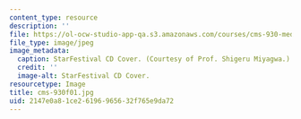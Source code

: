 ```yaml
---
content_type: resource
description: ''
file: https://ol-ocw-studio-app-qa.s3.amazonaws.com/courses/cms-930-media-education-and-the-marketplace-fall-2001/2147e0a81ce26196965632f765e9da72_cms-930f01.jpg
file_type: image/jpeg
image_metadata:
  caption: StarFestival CD Cover. (Courtesy of Prof. Shigeru Miyagwa.)
  credit: ''
  image-alt: StarFestival CD Cover.
resourcetype: Image
title: cms-930f01.jpg
uid: 2147e0a8-1ce2-6196-9656-32f765e9da72
---
```

